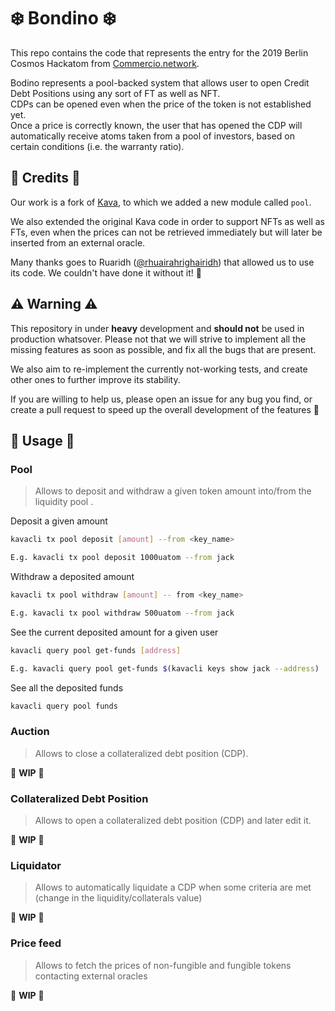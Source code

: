 # ❄️ Bondino ❄️
This repo contains the code that represents the entry for the 2019 Berlin Cosmos Hackatom from [Commercio.network](https://commercio.network). 

Bodino represents a pool-backed system that allows user to open Credit Debt Positions using any sort of FT as well 
as NFT.  
CDPs can be opened even when the price of the token is not established yet.  
Once a price is correctly known, the user that has opened the CDP will automatically receive atoms taken from a pool of 
investors, based on certain conditions (i.e. the warranty ratio). 

## 📝 Credits 📝
Our work is a fork of [Kava](https://github.com/Kava-Labs/kava-devnet), to which we added a new module called `pool`.

We also extended the original Kava code in order to support NFTs as well as FTs, even when the prices can not be 
retrieved immediately but will later be inserted from an external oracle.

Many thanks goes to Ruaridh ([@rhuairahrighairidh](https://github.com/rhuairahrighairidh)) that allowed us to use its code. We couldn't have done it without it! 💯

## ⚠️ Warning ⚠️
This repository in under **heavy** development and **should not** be used in production whatsover. Please not that we will strive to implement all the missing features as soon as possible, and fix all the bugs that are present. 

We also aim to re-implement the currently not-working tests, and create other ones to further improve its stability. 

If you are willing to help us, please open an issue for any bug you find, or create a pull request to speed up the overall development of the features 💪

## 📜 Usage 📜
### Pool

> Allows to deposit and withdraw a given token amount into/from the liquidity pool .

Deposit a given amount 
```bash
kavacli tx pool deposit [amount] --from <key_name>

E.g. kavacli tx pool deposit 1000uatom --from jack
``` 

Withdraw a deposited amount
```bash
kavacli tx pool withdraw [amount] -- from <key_name>

E.g. kavacli tx pool withdraw 500uatom --from jack
```

See the current deposited amount for a given user
```bash
kavacli query pool get-funds [address]

E.g. kavacli query pool get-funds $(kavacli keys show jack --address) 
```

See all the deposited funds 
```bash
kavacli query pool funds 
``` 

### Auction
> Allows to close a collateralized debt position (CDP). 

🔨 **WIP** 🔨

### Collateralized Debt Position
> Allows to open a collateralized debt position (CDP) and later edit it.

🔨 **WIP** 🔨

### Liquidator
> Allows to automatically liquidate a CDP when some criteria are met (change in the liquidity/collaterals value)

🔨 **WIP** 🔨

### Price feed
> Allows to fetch the prices of non-fungible and fungible tokens contacting external oracles

🔨 **WIP** 🔨
